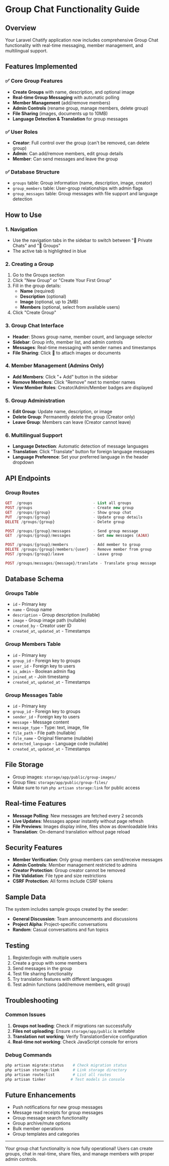 # Group Chat Functionality Guide

## Overview
Your Laravel Chatify application now includes comprehensive Group Chat functionality with real-time messaging, member management, and multilingual support.

## Features Implemented

### ✅ Core Group Features
- **Create Groups** with name, description, and optional image
- **Real-time Group Messaging** with automatic polling
- **Member Management** (add/remove members)
- **Admin Controls** (rename group, manage members, delete group)
- **File Sharing** (images, documents up to 10MB)
- **Language Detection & Translation** for group messages

### ✅ User Roles
- **Creator**: Full control over the group (can't be removed, can delete group)
- **Admin**: Can add/remove members, edit group details
- **Member**: Can send messages and leave the group

### ✅ Database Structure
- `groups` table: Group information (name, description, image, creator)
- `group_members` table: User-group relationships with admin flags
- `group_messages` table: Group messages with file support and language detection

## How to Use

### 1. Navigation
- Use the navigation tabs in the sidebar to switch between "💬 Private Chats" and "👥 Groups"
- The active tab is highlighted in blue

### 2. Creating a Group
1. Go to the Groups section
2. Click "New Group" or "Create Your First Group"
3. Fill in the group details:
   - **Name** (required)
   - **Description** (optional)
   - **Image** (optional, up to 2MB)
   - **Members** (optional, select from available users)
4. Click "Create Group"

### 3. Group Chat Interface
- **Header**: Shows group name, member count, and language selector
- **Sidebar**: Group info, member list, and admin controls
- **Messages**: Real-time messaging with sender names and timestamps
- **File Sharing**: Click 📎 to attach images or documents

### 4. Member Management (Admins Only)
- **Add Members**: Click "+ Add" button in the sidebar
- **Remove Members**: Click "Remove" next to member names
- **View Member Roles**: Creator/Admin/Member badges are displayed

### 5. Group Administration
- **Edit Group**: Update name, description, or image
- **Delete Group**: Permanently delete the group (Creator only)
- **Leave Group**: Members can leave (Creator cannot leave)

### 6. Multilingual Support
- **Language Detection**: Automatic detection of message languages
- **Translation**: Click "Translate" button for foreign language messages
- **Language Preference**: Set your preferred language in the header dropdown

## API Endpoints

### Group Routes
```php
GET  /groups                           - List all groups
POST /groups                           - Create new group
GET  /groups/{group}                   - Show group chat
PUT  /groups/{group}                   - Update group details
DELETE /groups/{group}                 - Delete group

POST /groups/{group}/messages          - Send group message
GET  /groups/{group}/messages          - Get new messages (AJAX)

POST /groups/{group}/members           - Add member to group
DELETE /groups/{group}/members/{user}  - Remove member from group
POST /groups/{group}/leave             - Leave group

POST /groups/messages/{message}/translate - Translate group message
```

## Database Schema

### Groups Table
- `id` - Primary key
- `name` - Group name
- `description` - Group description (nullable)
- `image` - Group image path (nullable)
- `created_by` - Creator user ID
- `created_at`, `updated_at` - Timestamps

### Group Members Table
- `id` - Primary key
- `group_id` - Foreign key to groups
- `user_id` - Foreign key to users
- `is_admin` - Boolean admin flag
- `joined_at` - Join timestamp
- `created_at`, `updated_at` - Timestamps

### Group Messages Table
- `id` - Primary key
- `group_id` - Foreign key to groups
- `sender_id` - Foreign key to users
- `message` - Message content
- `message_type` - Type: text, image, file
- `file_path` - File path (nullable)
- `file_name` - Original filename (nullable)
- `detected_language` - Language code (nullable)
- `created_at`, `updated_at` - Timestamps

## File Storage
- Group images: `storage/app/public/group-images/`
- Group files: `storage/app/public/group-files/`
- Make sure to run `php artisan storage:link` for public access

## Real-time Features
- **Message Polling**: New messages are fetched every 2 seconds
- **Live Updates**: Messages appear instantly without page refresh
- **File Previews**: Images display inline, files show as downloadable links
- **Translation**: On-demand translation without page reload

## Security Features
- **Member Verification**: Only group members can send/receive messages
- **Admin Controls**: Member management restricted to admins
- **Creator Protection**: Group creator cannot be removed
- **File Validation**: File type and size restrictions
- **CSRF Protection**: All forms include CSRF tokens

## Sample Data
The system includes sample groups created by the seeder:
- **General Discussion**: Team announcements and discussions
- **Project Alpha**: Project-specific conversations
- **Random**: Casual conversations and fun topics

## Testing
1. Register/login with multiple users
2. Create a group with some members
3. Send messages in the group
4. Test file sharing functionality
5. Try translation features with different languages
6. Test admin functions (add/remove members, edit group)

## Troubleshooting

### Common Issues
1. **Groups not loading**: Check if migrations ran successfully
2. **Files not uploading**: Ensure `storage/app/public` is writable
3. **Translation not working**: Verify TranslationService configuration
4. **Real-time not working**: Check JavaScript console for errors

### Debug Commands
```bash
php artisan migrate:status    # Check migration status
php artisan storage:link      # Link storage directory
php artisan route:list        # List all routes
php artisan tinker           # Test models in console
```

## Future Enhancements
- Push notifications for new group messages
- Message read receipts for group messages
- Group message search functionality
- Group archive/mute options
- Bulk member operations
- Group templates and categories

---

Your group chat functionality is now fully operational! Users can create groups, chat in real-time, share files, and manage members with proper admin controls. 